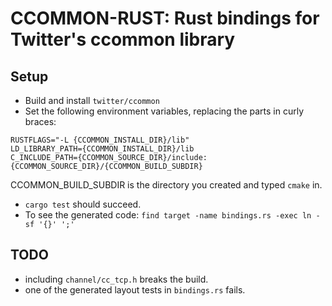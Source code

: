 # CCOMMON-RUST: Rust bindings for Twitter's ccommon library

## Setup

* Build and install `twitter/ccommon`
* Set the following environment variables, replacing the parts in curly braces:

```
RUSTFLAGS="-L {CCOMMON_INSTALL_DIR}/lib"
LD_LIBRARY_PATH={CCOMMON_INSTALL_DIR}/lib
C_INCLUDE_PATH={CCOMMON_SOURCE_DIR}/include:{CCOMMON_SOURCE_DIR}/{CCOMMON_BUILD_SUBDIR}
```

CCOMMON_BUILD_SUBDIR is the directory you created and typed `cmake` in.

* `cargo test` should succeed.
* To see the generated code: `find target -name bindings.rs -exec ln -sf '{}' ';'`

## TODO

* including `channel/cc_tcp.h` breaks the build.
* one of the generated layout tests in `bindings.rs` fails. 
